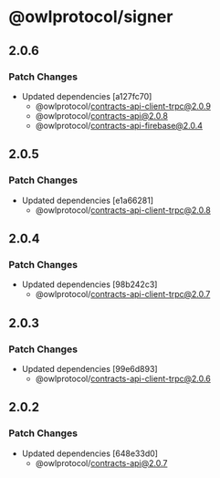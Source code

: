 # @owlprotocol/signer

## 2.0.6

### Patch Changes

- Updated dependencies [a127fc70]
  - @owlprotocol/contracts-api-client-trpc@2.0.9
  - @owlprotocol/contracts-api@2.0.8
  - @owlprotocol/contracts-api-firebase@2.0.4

## 2.0.5

### Patch Changes

- Updated dependencies [e1a66281]
  - @owlprotocol/contracts-api-client-trpc@2.0.8

## 2.0.4

### Patch Changes

- Updated dependencies [98b242c3]
  - @owlprotocol/contracts-api-client-trpc@2.0.7

## 2.0.3

### Patch Changes

- Updated dependencies [99e6d893]
  - @owlprotocol/contracts-api-client-trpc@2.0.6

## 2.0.2

### Patch Changes

- Updated dependencies [648e33d0]
  - @owlprotocol/contracts-api@2.0.7
